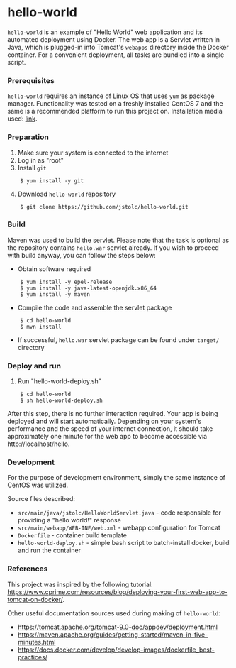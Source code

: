 hello-world
===========

`hello-world` is an example of "Hello World" web application and its automated deployment using Docker. The web app is a Servlet written in Java, which is plugged-in into Tomcat's `webapps` directory inside the Docker container. For a convenient deployment, all tasks are bundled into a single script. 


### Prerequisites 

`hello-world` requires an instance of Linux OS that uses `yum` as package manager. Functionality was tested on a freshly installed CentOS 7 and the same is a recommended platform to run this project on. Installation media used: [link](http://ftp.heanet.ie/pub/centos/7.9.2009/isos/x86_64/CentOS-7-x86_64-Minimal-2009.iso). 


### Preparation

1. Make sure your system is connected to the internet
2. Log in as "root" 
3. Install `git`
```
    $ yum install -y git
```
4. Download `hello-world` repository
```
    $ git clone https://github.com/jstolc/hello-world.git
```    


### Build  

Maven was used to build the servlet. Please note that the task is optional as the repository contains `hello.war` servlet already. If you wish to proceed with build anyway, you can follow the steps below: 

  * Obtain software required 
```
    $ yum install -y epel-release
    $ yum install -y java-latest-openjdk.x86_64
    $ yum install -y maven
```
  * Compile the code and assemble the servlet package
``` 
    $ cd hello-world
    $ mvn install
```
  * If successful, `hello.war` servlet package can be found under `target/` directory 


### Deploy and run 
    
1. Run "hello-world-deploy.sh"
```
    $ cd hello-world
    $ sh hello-world-deploy.sh
```    
After this step, there is no further interaction required. Your app is being deployed and will start automatically. Depending on your system's performance and the speed of your internet connection, it should take approximately one minute for the web app to become accessible via http://localhost/hello.


### Development

For the purpose of development environment, simply the same instance of CentOS was utilized.

Source files described:

  * `src/main/java/jstolc/HelloWorldServlet.java` - code responsible for providing a "hello world!" response
  * `src/main/webapp/WEB-INF/web.xml` - webapp configuration for Tomcat
  * `Dockerfile` - container build template
  * `hello-world-deploy.sh` - simple bash script to batch-install docker, build and run the container


### References  

This project was inspired by the following tutorial: https://www.cprime.com/resources/blog/deploying-your-first-web-app-to-tomcat-on-docker/. 

Other useful documentation sources used during making of `hello-world`:
  * https://tomcat.apache.org/tomcat-9.0-doc/appdev/deployment.html
  * https://maven.apache.org/guides/getting-started/maven-in-five-minutes.html
  * https://docs.docker.com/develop/develop-images/dockerfile_best-practices/










